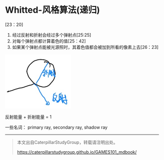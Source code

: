 
# Whitted-风格算法(递归)

[23：20]

1. 经过反射和折射会经过多个弹射点[25:25]
2. 对每个弹射点都计算着色的值[25：42]
3. 如果某个弹射点能被光源照时，其着色值都会被加到所看的像素上去[26：23]

![](../assets/15.PNG)

反射能量 + 折射能量 = 1

一些名词： primary ray, secondary ray, shadow ray

------------------------------

> 本文出自CaterpillarStudyGroup，转载请注明出处。
>
> https://caterpillarstudygroup.github.io/GAMES101_mdbook/